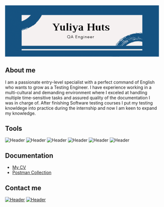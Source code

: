 ![Header](https://github.com/YuliaGuts/YuliaGuts/blob/9d0ad675ed562a833111432446e4575865e21b80/assets/Header%20for%20Git.png)

## About me
I am a passionate entry-level specialist with a perfect command of English who wants to grow as a Testing Engineer. I have experience working in a multi-cultural and demanding environment where I exceled at handling multiple time-sensitive tasks and assured quality of the documentation I was in charge of. After finishing Software testing courses I put my testing knowldege into practice during the internship and now I am keen to expand my knowledge.

## Tools
![Header](https://img.shields.io/badge/Jira-090909?style=for-the-badge&logo=jira&logoColor=136be1)
![Header](https://img.shields.io/badge/Postman-090909?style=for-the-badge&logo=postman&logoColor=f76935)
![Header](https://img.shields.io/badge/DevTools-090909?style=for-the-badge&logo=googlechrome&logoColor=2674f2)
![Header](https://img.shields.io/badge/Github-090909?style=for-the-badge&logo=github&logoColor=8cc4d7)
![Header](https://img.shields.io/badge/AndroidStudio-090909?style=for-the-badge&logo=androidstudio&logoColor=3ad07d)
![Header](https://img.shields.io/badge/SQL-090909?style=for-the-badge&logo=sql&logoColor=00618a)


## Documentation
- [My CV](https://github.com/YuliaGuts/Portfolio/blob/2d2b246f97d68a1bc408d3d3bac7386172fcf29f/Yuliya%20Huts%20-%20CV%20final.pdf)
- [Postman Collection](https://www.postman.com/avionics-geoscientist-84982666/workspace/public-space/collection/21073498-d12f188e-ae04-49ab-a25f-2bf8eb2d6f2f?action=share&creator=21073498)


## Contact me
[![Header](https://img.shields.io/badge/Telegram-090909?style=for-the-badge&logo=telegram&logoColor=31a5db)](https://t.me/yulia_gutz)
[![Header](https://img.shields.io/badge/Linkedin-090909?style=for-the-badge&logo=linkedin&logoColor=0073b1)](https://www.linkedin.com/in/yuliyahuts21/)
